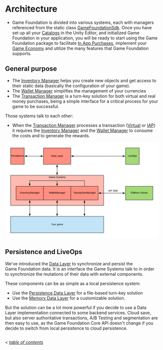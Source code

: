 # Architecture

- Game Foundation is divided into various systems, each with managers referenced from the static class [GameFoundationSdk].  Once you have set up all your [Catalogs] in the Unity Editor, and initialized Game Foundation in your application, you will be ready to start using the Game Foundation package to facilitate [In App Purchases], implement your [Game Economy] and utilize the many features that Game Foundation supports.

## General purpose

- The [Inventory Manager] helps you create new objects and get access to their static data (basically the configuration of your game).
- The [Wallet Manager] simplifies the management of your currencies
- The [Transaction Manager] is a turn-key solution for both virtual and real money purchases, being a simple interface for a critical process for your game to be successful.

Those systems talk to each other:

- When the [Transaction Manager] processes a transaction ([Virtual] or [IAP]) it requires the [Inventory Manager] and the [Wallet Manager] to consume the costs and to generate the rewards.

![High Level Architecture](images/high-level-architecture.png)

## Persistence and LiveOps

We've introduced the [Data Layer] to synchronize and persist the Game Foundation data.
It is an interface the Game Systems talk to in order to synchronize the mutations of their data with external components.

These components can be as simple as a local persistence system:

- Use the [Persistence Data Layer] for a file-based turn-key solution
- Use the [Memory Data Layer] for a customizable solution.

But the solution can be a lot more powerful if you decide to use a Data Layer implementation connected to some backend services.
Cloud save, but also server authoritative transactions, A/B Testing and segmentation are then easy to use, as the Game Foundation Core API doesn't change if you decide to switch from local persistence to cloud persistence.

## 
< [_table of contents_](TableOfContents.md)







[GameFoundationSdk]: GameFoundationSdk.md

[Catalogs]: GameSystems.md

[in app purchases]: CatalogItems/IAPTransaction.md

[game economy]: GameSystems/GameEconomy.md

[inventory manager]: GameSystems/InventoryManager.md

[wallet manager]: GameSystems/WalletManager.md

[transaction manager]: GameSystems/TransactionManager.md

[virtual]: CatalogItems/VirtualTransaction.md

[iap]: CatalogItems/IAPTransaction.md

[data layer]: DataLayers.md

[persistence data layer]: DataLayers.md#persistence-data-layer

[memory data layer]: DataLayers.md#memory-data-layer
